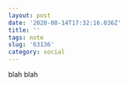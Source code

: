 ```yaml
---
layout: post
date: '2020-08-14T17:32:16.036Z'
title: ''
tags: note
slug: '63136'
category: social
---
```

blah blah
